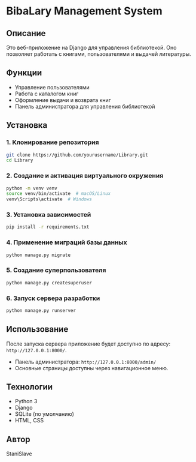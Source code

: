 # BibaLary Management System

## Описание

Это веб-приложение на Django для управления библиотекой. Оно позволяет работать с книгами, пользователями и выдачей литературы.

## Функции
- Управление пользователями
- Работа с каталогом книг
- Оформление выдачи и возврата книг
- Панель администратора для управления библиотекой

## Установка
### 1. Клонирование репозитория
```sh
git clone https://github.com/yourusername/Library.git
cd Library
```

### 2. Создание и активация виртуального окружения
```sh
python -m venv venv
source venv/bin/activate  # macOS/Linux
venv\Scripts\activate  # Windows
```

### 3. Установка зависимостей
```sh
pip install -r requirements.txt
```

### 4. Применение миграций базы данных
```sh
python manage.py migrate
```

### 5. Создание суперпользователя
```sh
python manage.py createsuperuser
```

### 6. Запуск сервера разработки
```sh
python manage.py runserver
```

## Использование
После запуска сервера приложение будет доступно по адресу: `http://127.0.0.1:8000/`.

- Панель администратора: `http://127.0.0.1:8000/admin/`
- Основные страницы доступны через навигационное меню.

## Технологии
- Python 3
- Django
- SQLite (по умолчанию)
- HTML, CSS

## Автор
StaniSlave
